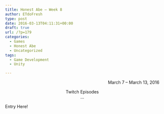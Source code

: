 ```yaml
---
title: Honest Abe – Week 8
author: ETdoFresh
type: post
date: 2016-03-13T04:11:31+00:00
draft: true
url: /?p=179
categories:
  - Games
  - Honest Abe
  - Uncategorized
tags:
  - Game Development
  - Unity

---
```

<p style="text-align: right;">
  March 7 &#8211; March 13, 2016
</p>

<p style="text-align: center;">
  Twitch Episodes<br /> &#8230;
</p>

Entry Here!